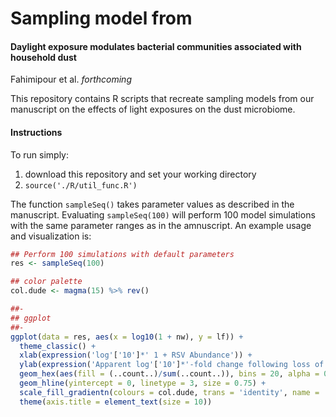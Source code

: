 # Sampling model from 
#### Daylight exposure modulates bacterial communities associated with household dust
Fahimipour et al. *forthcoming*

This repository contains R scripts that recreate sampling models from our manuscript on the effects of light exposures on the dust microbiome.

#### Instructions
To run simply:

1. download this repository and set your working directory
2. `source('./R/util_func.R')`

The function `sampleSeq()` takes parameter values as described in the manuscript. Evaluating `sampleSeq(100)` will perform 100 model simulations with the same parameter ranges as in the amnuscript. An example usage and visualization is:


```R
## Perform 100 simulations with default parameters
res <- sampleSeq(100)

## color palette
col.dude <- magma(15) %>% rev()

##-
## ggplot
##-
ggplot(data = res, aes(x = log10(1 + nw), y = lf)) +
  theme_classic() +
  xlab(expression('log'['10']*' 1 + RSV Abundance')) +
  ylab(expression('Apparent log'['10']*'-fold change following loss of abundant RSVs')) +
  geom_hex(aes(fill = (..count..)/sum(..count..)), bins = 20, alpha = 0.85, size = 0.5, colour = '#f7f7f7') +
  geom_hline(yintercept = 0, linetype = 3, size = 0.75) +
  scale_fill_gradientn(colours = col.dude, trans = 'identity', name = 'Frequency', breaks = pretty_breaks(n = 5)) +
  theme(axis.title = element_text(size = 10))
  ```